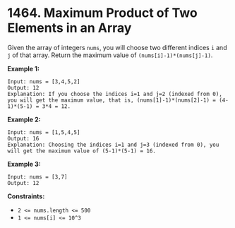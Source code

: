 # 1464. Maximum Product of Two Elements in an Array

Given the array of integers `nums`, you will choose two different indices `i`
and `j` of that array. Return the maximum value of `(nums[i]-1)*(nums[j]-1)`.

__Example 1:__

```
Input: nums = [3,4,5,2]
Output: 12 
Explanation: If you choose the indices i=1 and j=2 (indexed from 0), you will get the maximum value, that is, (nums[1]-1)*(nums[2]-1) = (4-1)*(5-1) = 3*4 = 12. 
```

__Example 2:__

```
Input: nums = [1,5,4,5]
Output: 16
Explanation: Choosing the indices i=1 and j=3 (indexed from 0), you will get the maximum value of (5-1)*(5-1) = 16.
```

__Example 3:__

```
Input: nums = [3,7]
Output: 12
```

__Constraints:__

* `2 <= nums.length <= 500`
* `1 <= nums[i] <= 10^3`

